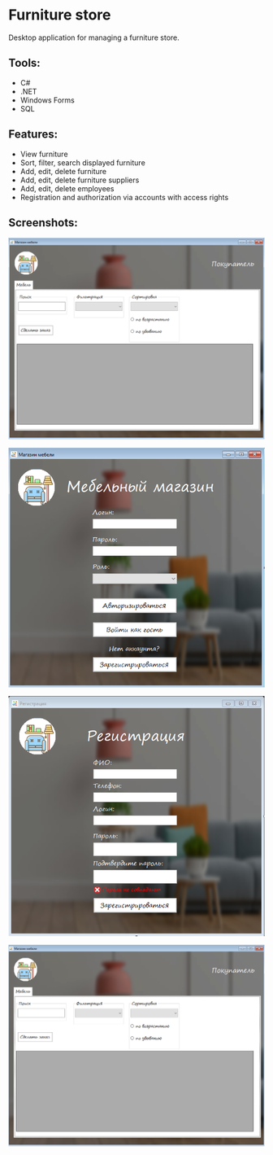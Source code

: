 # Furniture store
Desktop application for managing a furniture store.

## Tools:
* C#
* .NET
* Windows Forms
* SQL
## Features:
* View furniture
* Sort, filter, search displayed furniture
* Add, edit, delete furniture
* Add, edit, delete furniture suppliers
* Add, edit, delete employees
* Registration and authorization via accounts with access rights
## Screenshots:
![Main form](/FurnitureStore/Screenshots/AdminForm.png)

![Main form](/FurnitureStore/Screenshots/MainForm.png)

![Main form](/FurnitureStore/Screenshots/ProfileRegistration.png)

![Main form](/FurnitureStore/Screenshots/SellerForm.png)

